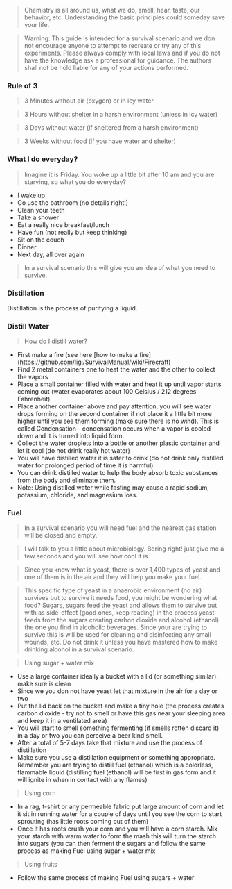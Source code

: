 >Chemistry is all around us, what we do, smell, hear, taste, our behavior, etc. Understanding the basic principles
>could someday save your life.

>Warning: This guide is intended for a survival scenario and we don not encourage anyone to attempt to recreate or try any
>of this experiments. Please always comply with local laws and if you do not have the knowledge ask a professional for guidance. The authors shall not be hold liable for any of your actions performed. 



### Rule of 3

>3 Minutes without air (oxygen) or in icy water

>3 Hours without shelter in a harsh environment (unless in icy water)

>3 Days without water (if sheltered from a harsh environment)

>3 Weeks without food (if you have water and shelter)


### What I do everyday?

>Imagine it is Friday. You woke up a little bit after 10 am and you are starving, so what you do everyday?

* I wake up
* Go use the bathroom (no details right!)
* Clean your teeth
* Take a shower
* Eat a really nice breakfast/lunch
* Have fun (not really but keep thinking)
* Sit on the couch
* Dinner
* Next day, all over again

>In a survival scenario this will give you an idea of what you need to survive. 

### Distillation

Distillation is the process of purifying a liquid. 

### Distill Water

>How do I distill water? 

* First make a fire (see here [how to make a fire] (https://github.com/ligi/SurvivalManual/wiki/Firecraft)
* Find 2 metal containers one to heat the water and the other to collect the vapors
* Place a small container filled with water and heat it up until vapor starts coming out (water evaporates about 100 Celsius / 212 degrees Fahrenheit)
* Place another container above and pay attention, you will see water drops forming on the second container if not place it a little bit more higher until you see them forming (make sure there is no wind). This is called Condensation - condensation occurs when a vapor is cooled down and it is turned into liquid form.
* Collect the water droplets into a bottle or another plastic container and let it cool (do not drink really hot water)
* You will have distilled water it is safer to drink (do not drink only distilled water for prolonged period of time it is harmful)
* You can drink distilled water to help the body absorb toxic substances from the body and eliminate them.
* Note: Using distilled water while fasting may cause a rapid sodium, potassium, chloride, and magnesium loss. 

### Fuel

>In a survival scenario you will need fuel and the nearest gas station will be closed and empty.

>I will talk to you a little about microbiology. Boring right! just give me a few seconds and you will see how cool it is.

>Since you know what is yeast, there is over 1,400 types of yeast and one of them is in the air and they will help you
>make your fuel. 

>This specific type of yeast in a anaerobic environment (no air) survives but to survive it needs food, you might be wondering what food? Sugars, sugars feed the yeast and allows them to survive but with as side-effect (good ones, keep reading) in the process yeast feeds from the sugars creating carbon dioxide and alcohol (ethanol) the one you find in alcoholic beverages. Since your are trying to survive this is will be used for cleaning and disinfecting any small wounds, etc. Do not drink it unless you have mastered how to make drinking alcohol in a survival scenario. 

> Using sugar + water mix 

* Use a large container ideally a bucket with a lid (or something similar). make sure is clean
* Since we you don not have yeast let that mixture in the air for a day or two
* Put the lid back on the bucket and make a tiny hole (the process creates carbon dioxide - try not to smell or have this gas near your sleeping area and keep it in a ventilated area)
* You will start to smell something fermenting (if smells rotten discard it) in a day or two you can perceive a beer kind smell. 
* After a total of 5-7 days take that mixture and use the process of distillation
* Make sure you use a distillation equipment or something appropriate. Remember you are trying to distill fuel (ethanol) which is a colorless, flammable liquid (distilling fuel (ethanol) will be first in gas form and it will ignite in when in contact with any flames)

> Using corn

* In a rag, t-shirt or any permeable fabric put large amount of corn and let it sit in running water for a couple of days until you see the corn to start sprouting (has little roots coming out of them)
* Once it has roots crush your corn and you will have a corn starch. Mix your starch with warm water to form the mash this will turn the starch into sugars (you can then ferment the sugars and follow the same process as making Fuel using sugar + water mix

> Using fruits

* Follow the same process of making Fuel using sugars + water


